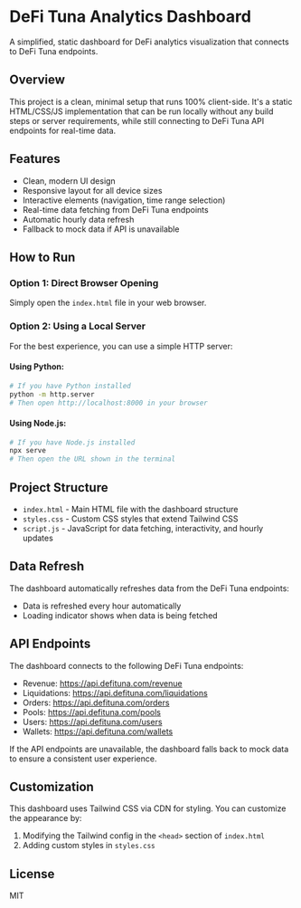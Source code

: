 # DeFi Tuna Analytics Dashboard

A simplified, static dashboard for DeFi analytics visualization that connects to DeFi Tuna endpoints.

## Overview

This project is a clean, minimal setup that runs 100% client-side. It's a static HTML/CSS/JS implementation that can be run locally without any build steps or server requirements, while still connecting to DeFi Tuna API endpoints for real-time data.

## Features

- Clean, modern UI design
- Responsive layout for all device sizes
- Interactive elements (navigation, time range selection)
- Real-time data fetching from DeFi Tuna endpoints
- Automatic hourly data refresh
- Fallback to mock data if API is unavailable

## How to Run

### Option 1: Direct Browser Opening

Simply open the `index.html` file in your web browser.

### Option 2: Using a Local Server

For the best experience, you can use a simple HTTP server:

#### Using Python:

```bash
# If you have Python installed
python -m http.server
# Then open http://localhost:8000 in your browser
```

#### Using Node.js:

```bash
# If you have Node.js installed
npx serve
# Then open the URL shown in the terminal
```

## Project Structure

- `index.html` - Main HTML file with the dashboard structure
- `styles.css` - Custom CSS styles that extend Tailwind CSS
- `script.js` - JavaScript for data fetching, interactivity, and hourly updates

## Data Refresh

The dashboard automatically refreshes data from the DeFi Tuna endpoints:

- Data is refreshed every hour automatically
- Loading indicator shows when data is being fetched

## API Endpoints

The dashboard connects to the following DeFi Tuna endpoints:

- Revenue: https://api.defituna.com/revenue
- Liquidations: https://api.defituna.com/liquidations
- Orders: https://api.defituna.com/orders
- Pools: https://api.defituna.com/pools
- Users: https://api.defituna.com/users
- Wallets: https://api.defituna.com/wallets

If the API endpoints are unavailable, the dashboard falls back to mock data to ensure a consistent user experience.

## Customization

This dashboard uses Tailwind CSS via CDN for styling. You can customize the appearance by:

1. Modifying the Tailwind config in the `<head>` section of `index.html`
2. Adding custom styles in `styles.css`

## License

MIT